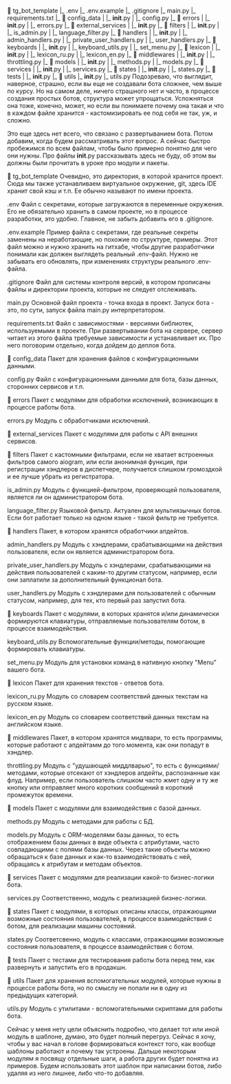 📁 tg_bot_template
 |_ .env
 |_ .env.example
 |_ .gitignore
 |_ main.py
 |_ requirements.txt
 |_ 📁 config_data
 |   |_ __init__.py
 |   |_ config.py
 |_ 📁 errors
 |   |_ __init__.py
 |   |_ errors.py
 |_ 📁 external_services
 |   |_ __init__.py
 |_ 📁 filters
 |   |_ __init__.py
 |   |_ is_admin.py
 |   |_ language_filter.py
 |_ 📁 handlers
 |   |_ __init__.py
 |   |_ admin_handlers.py
 |   |_ private_user_handlers.py
 |   |_ user_handlers.py
 |_ 📁 keyboards
 |   |_ __init__.py
 |   |_ keyboard_utils.py
 |   |_ set_menu.py
 |_ 📁 lexicon
 |   |_ __init__.py
 |   |_ lexicon_ru.py
 |   |_ lexicon_en.py
 |_ 📁 middlewares
 |   |_ __init__.py
 |   |_ throttling.py
 |_ 📁 models
 |   |_ __init__.py
 |   |_ methods.py
 |   |_ models.py
 |_ 📁 services
 |   |_ __init__.py
 |   |_ services.py
 |_ 📁 states
 |   |_ __init__.py
 |   |_ states.py
 |_ 📁 tests
 |   |_ __init__.py
 |_ 📁 utils
     |_ __init__.py
     |_ utils.py
Подозреваю, что выглядит, наверное, страшно, если вы еще не создавали бота сложнее, чем выше по курсу. Но на самом деле, ничего страшного нет и часто, в процессе создания простых ботов, структура может упрощаться. Усложняться она тоже, конечно, может, но если вы понимаете почему она такая и что в каждом файле хранится - кастомизировать ее под себя не так, уж, и сложно.

Это еще здесь нет всего, что связано с развертыванием бота. Потом добавим, когда будем рассматривать этот вопрос. А сейчас быстро пробежимся по всем файлам, чтобы было примерно понятно для чего они нужны. Про файлы __init__.py рассказывать здесь не буду, об этом вы должны были прочитать в уроке про модули и пакеты.

📁 tg_bot_template
Очевидно, это директория, в которой хранится проект. Сюда мы также устанавливаем виртуальное окружение, git, здесь IDE хранит свой кэш и т.п. Ее обычно называют по имени проекта.

.env
Файл с секретами, которые загружаются в переменные окружения. Его не обязательно хранить в самом проекте, но в процессе разработки, это удобно. Главное, не забыть добавить его в .gitignore.

.env.example
Пример файла с секретами, где реальные секреты заменены на неработающие, но похожие по структуре, примеры. Этот файл можно и нужно хранить на гитхабе, чтобы другие разработчики понимали как должен выглядеть реальный .env-файл. Нужно не забывать его обновлять, при изменениях структуры реального .env-файла.

.gitignore
Файл для системы контроля версий, в котором прописаны файлы и директории проекта, которые не следует отслеживать.

main.py
Основной файл проекта - точка входа в проект. Запуск бота - это, по сути, запуск файла main.py интерпретатором.

requirements.txt
Файл с зависимостями - версиями библиотек, используемыми в проекте. При развертывании бота на сервере, сервер читает из этого файла требуемые зависимости и устанавливает их. Про него поговорим отдельно, когда дойдем до деплоя бота.

📁 config_data
Пакет для хранения файлов с конфигурационными данными.

config.py
Файл с конфигурационными данными для бота, базы данных, сторонних сервисов и т.п.

📁 errors
Пакет с модулями для обработки исключений, возникающих в процессе работы бота.

errors.py
Модуль с обработчиками исключений.

📁 external_services
Пакет с модулями для работы с API внешних сервисов.

📁 filters
Пакет с кастомными фильтрами, если не хватает встроенных фильтров самого aiogram, или если анонимная функция, при регистрации хэндлеров в диспетчере, получается слишком громоздкой и ее лучше убрать из регистратора.

is_admin.py
Модуль с функцией-фильтром, проверяющей пользователя, является ли он администратором бота.

language_filter.py
Языковой фильтр. Актуален для мультиязычных ботов. Если бот работает только на одном языке - такой фильтр не требуется.

📁 handlers
Пакет, в котором хранятся обработчики апдейтов.

admin_handlers.py
Модуль с хэндлерами, срабатывающими на действия пользователя, если он является администратором бота.

private_user_handlers.py
Модуль с хэндлерами, срабатывающими на действия пользователей с каким-то другим статусом, например, если они заплатили за дополнительный функционал бота.

user_handlers.py
Модуль с хэндлерами для пользователей с обычным статусом, например, для тех, кто первый раз запустил бота.

📁 keyboards
Пакет с модулями, в которых хранятся и/или динамически формируются клавиатуры, отправляемые пользователям ботом, в процессе взаимодействия.

keyboard_utils.py
Вспомогательные функции/методы, помогающие формировать клавиатуры.

set_menu.py
Модуль для установки команд в нативную кнопку "Menu" вашего бота.

📁 lexicon
Пакет для хранения текстов - ответов бота.

lexicon_ru.py
Модуль со словарем соответствий данных текстам на русском языке.

lexicon_en.py
Модуль со словарем соответствий данных текстам на английском языке.

📁 middlewares
Пакет, в котором хранятся мидлвари, то есть программы, которые работают с апдейтамм до того момента, как они попадут в хэндлер.

throttling.py
Модуль с "удушающей миддлварью", то есть с функциями/методами, которые отсекают от хэндлеров апдейты, распознанные как флуд. Например, если пользователь слишком часто жмет одну и ту же кнопку или отправляет много коротких сообщений в короткий промежуток времени.

📁 models
Пакет с модулями для взаимодействия с базой данных.

methods.py
Модуль с методами для работы с БД.

models.py
Модуль с ORM-моделями базы данных, то есть отображением базы данных в виде объекта с атрибутами, часто совпадающими с полями базы данных. Через такие объекты можно обращаться к базе данных и как-то взаимодействовать с ней, обращаясь к атрибутам и методам объектов.

📁 services
Пакет с модулями для реализации какой-то бизнес-логики бота.

services.py
Соответственно, модуль с реализацией бизнес-логики.

📁 states
Пакет с модулями, в которых описаны классы, отражающими возможные состояния пользователей, в процессе взаимодействия с ботом, для реализации машины состояний.

states.py
Соответсвенно, модуль с классами, отражающими возможные состояния пользователя, в процессе взаимодействия с ботом.

📁 tests
Пакет с тестами для тестирования работы бота перед тем, как развернуть и запустить его в продакшн.

📁 utils
Пакет для хранения вспомогательных модулей, которые нужны в процессе работы бота, но по смыслу не попали ни в одну из предыдущих категорий.

utils.py
Модуль с утилитами - вспомогательными скриптами для работы бота.

Сейчас у меня нету цели объяснить подробно, что делает тот или иной модуль в шаблоне, думаю, это будет полный перегруз. Сейчас я хочу, чтобы у вас начал в голове формироваться контекст того, как вообще шаблоны работают и почему так устроены. Дальше некоторым модулям я посвящу отдельные шаги, а работа других будет понятна из примеров. Будем использовать этот шаблон при написании ботов, либо удаляя из него лишнее, либо что-то добавляя.
